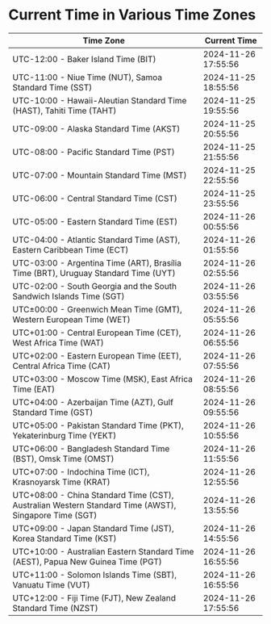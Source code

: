 # Current Time in Various Time Zones

| Time Zone | Current Time |
|-----------|--------------|
| UTC-12:00 - Baker Island Time (BIT) | 2024-11-26 17:55:56 |
| UTC-11:00 - Niue Time (NUT), Samoa Standard Time (SST) | 2024-11-25 18:55:56 |
| UTC-10:00 - Hawaii-Aleutian Standard Time (HAST), Tahiti Time (TAHT) | 2024-11-25 19:55:56 |
| UTC-09:00 - Alaska Standard Time (AKST) | 2024-11-25 20:55:56 |
| UTC-08:00 - Pacific Standard Time (PST) | 2024-11-25 21:55:56 |
| UTC-07:00 - Mountain Standard Time (MST) | 2024-11-25 22:55:56 |
| UTC-06:00 - Central Standard Time (CST) | 2024-11-25 23:55:56 |
| UTC-05:00 - Eastern Standard Time (EST) | 2024-11-26 00:55:56 |
| UTC-04:00 - Atlantic Standard Time (AST), Eastern Caribbean Time (ECT) | 2024-11-26 01:55:56 |
| UTC-03:00 - Argentina Time (ART), Brasília Time (BRT), Uruguay Standard Time (UYT) | 2024-11-26 02:55:56 |
| UTC-02:00 - South Georgia and the South Sandwich Islands Time (SGT) | 2024-11-26 03:55:56 |
| UTC±00:00 - Greenwich Mean Time (GMT), Western European Time (WET) | 2024-11-26 05:55:56 |
| UTC+01:00 - Central European Time (CET), West Africa Time (WAT) | 2024-11-26 06:55:56 |
| UTC+02:00 - Eastern European Time (EET), Central Africa Time (CAT) | 2024-11-26 07:55:56 |
| UTC+03:00 - Moscow Time (MSK), East Africa Time (EAT) | 2024-11-26 08:55:56 |
| UTC+04:00 - Azerbaijan Time (AZT), Gulf Standard Time (GST) | 2024-11-26 09:55:56 |
| UTC+05:00 - Pakistan Standard Time (PKT), Yekaterinburg Time (YEKT) | 2024-11-26 10:55:56 |
| UTC+06:00 - Bangladesh Standard Time (BST), Omsk Time (OMST) | 2024-11-26 11:55:56 |
| UTC+07:00 - Indochina Time (ICT), Krasnoyarsk Time (KRAT) | 2024-11-26 12:55:56 |
| UTC+08:00 - China Standard Time (CST), Australian Western Standard Time (AWST), Singapore Time (SGT) | 2024-11-26 13:55:56 |
| UTC+09:00 - Japan Standard Time (JST), Korea Standard Time (KST) | 2024-11-26 14:55:56 |
| UTC+10:00 - Australian Eastern Standard Time (AEST), Papua New Guinea Time (PGT) | 2024-11-26 16:55:56 |
| UTC+11:00 - Solomon Islands Time (SBT), Vanuatu Time (VUT) | 2024-11-26 16:55:56 |
| UTC+12:00 - Fiji Time (FJT), New Zealand Standard Time (NZST) | 2024-11-26 17:55:56 |
